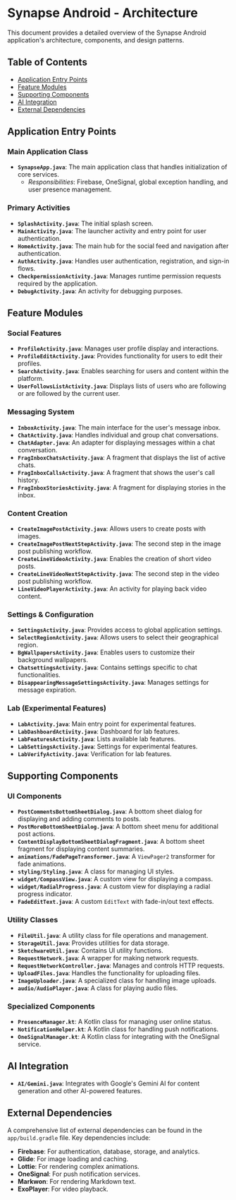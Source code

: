 # Synapse Android - Architecture

This document provides a detailed overview of the Synapse Android application's architecture, components, and design patterns.

## Table of Contents
- [Application Entry Points](#application-entry-points)
- [Feature Modules](#feature-modules)
- [Supporting Components](#supporting-components)
- [AI Integration](#ai-integration)
- [External Dependencies](#external-dependencies)

## Application Entry Points

### Main Application Class
- **`SynapseApp.java`**: The main application class that handles initialization of core services.
  - *Responsibilities*: Firebase, OneSignal, global exception handling, and user presence management.

### Primary Activities
- **`SplashActivity.java`**: The initial splash screen.
- **`MainActivity.java`**: The launcher activity and entry point for user authentication.
- **`HomeActivity.java`**: The main hub for the social feed and navigation after authentication.
- **`AuthActivity.java`**: Handles user authentication, registration, and sign-in flows.
- **`CheckpermissionActivity.java`**: Manages runtime permission requests required by the application.
- **`DebugActivity.java`**: An activity for debugging purposes.

## Feature Modules

### Social Features
- **`ProfileActivity.java`**: Manages user profile display and interactions.
- **`ProfileEditActivity.java`**: Provides functionality for users to edit their profiles.
- **`SearchActivity.java`**: Enables searching for users and content within the platform.
- **`UserFollowsListActivity.java`**: Displays lists of users who are following or are followed by the current user.

### Messaging System
- **`InboxActivity.java`**: The main interface for the user's message inbox.
- **`ChatActivity.java`**: Handles individual and group chat conversations.
- **`ChatAdapter.java`**: An adapter for displaying messages within a chat conversation.
- **`FragInboxChatsActivity.java`**: A fragment that displays the list of active chats.
- **`FragInboxCallsActivity.java`**: A fragment that shows the user's call history.
- **`FragInboxStoriesActivity.java`**: A fragment for displaying stories in the inbox.

### Content Creation
- **`CreateImagePostActivity.java`**: Allows users to create posts with images.
- **`CreateImagePostNextStepActivity.java`**: The second step in the image post publishing workflow.
- **`CreateLineVideoActivity.java`**: Enables the creation of short video posts.
- **`CreateLineVideoNextStepActivity.java`**: The second step in the video post publishing workflow.
- **`LineVideoPlayerActivity.java`**: An activity for playing back video content.

### Settings & Configuration
- **`SettingsActivity.java`**: Provides access to global application settings.
- **`SelectRegionActivity.java`**: Allows users to select their geographical region.
- **`BgWallpapersActivity.java`**: Enables users to customize their background wallpapers.
- **`ChatsettingsActivity.java`**: Contains settings specific to chat functionalities.
- **`DisappearingMessageSettingsActivity.java`**: Manages settings for message expiration.

### Lab (Experimental Features)
- **`LabActivity.java`**: Main entry point for experimental features.
- **`LabDashboardActivity.java`**: Dashboard for lab features.
- **`LabFeaturesActivity.java`**: Lists available lab features.
- **`LabSettingsActivity.java`**: Settings for experimental features.
- **`LabVerifyActivity.java`**: Verification for lab features.

## Supporting Components

### UI Components
- **`PostCommentsBottomSheetDialog.java`**: A bottom sheet dialog for displaying and adding comments to posts.
- **`PostMoreBottomSheetDialog.java`**: A bottom sheet menu for additional post actions.
- **`ContentDisplayBottomSheetDialogFragment.java`**: A bottom sheet fragment for displaying content summaries.
- **`animations/FadePageTransformer.java`**: A `ViewPager2` transformer for fade animations.
- **`styling/Styling.java`**: A class for managing UI styles.
- **`widget/CompassView.java`**: A custom view for displaying a compass.
- **`widget/RadialProgress.java`**: A custom view for displaying a radial progress indicator.
- **`FadeEditText.java`**: A custom `EditText` with fade-in/out text effects.

### Utility Classes
- **`FileUtil.java`**: A utility class for file operations and management.
- **`StorageUtil.java`**: Provides utilities for data storage.
- **`SketchwareUtil.java`**: Contains UI utility functions.
- **`RequestNetwork.java`**: A wrapper for making network requests.
- **`RequestNetworkController.java`**: Manages and controls HTTP requests.
- **`UploadFiles.java`**: Handles the functionality for uploading files.
- **`ImageUploader.java`**: A specialized class for handling image uploads.
- **`audio/AudioPlayer.java`**: A class for playing audio files.

### Specialized Components
- **`PresenceManager.kt`**: A Kotlin class for managing user online status.
- **`NotificationHelper.kt`**: A Kotlin class for handling push notifications.
- **`OneSignalManager.kt`**: A Kotlin class for integrating with the OneSignal service.

## AI Integration
- **`AI/Gemini.java`**: Integrates with Google's Gemini AI for content generation and other AI-powered features.

## External Dependencies
A comprehensive list of external dependencies can be found in the `app/build.gradle` file. Key dependencies include:
- **Firebase**: For authentication, database, storage, and analytics.
- **Glide**: For image loading and caching.
- **Lottie**: For rendering complex animations.
- **OneSignal**: For push notification services.
- **Markwon**: For rendering Markdown text.
- **ExoPlayer**: For video playback.